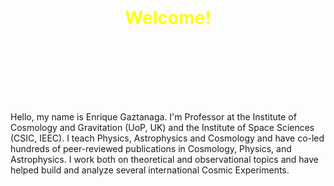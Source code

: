 <div style="background-image: url('/assets/img/bh_spacetime.png'); background-size: cover; background-position: center; padding: 100px; text-align: center;">
  <h1 style="color: yellow;">Welcome!</h1>
</div>

<p>Hello, my name is Enrique Gaztanaga. I'm Professor at the Institute of Cosmology and Gravitation (UoP, UK) and the Institute of Space Sciences (CSIC, IEEC). I teach Physics, Astrophysics and Cosmology and have co-led hundreds of peer-reviewed publications in Cosmology, Physics, and Astrophysics. I work both on theoretical and observational topics and have helped build and analyze several international Cosmic Experiments.</p>
